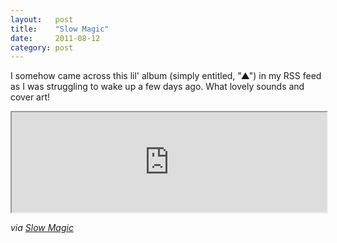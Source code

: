 ```yaml
---
layout:   post
title:    "Slow Magic"
date:     2011-08-12
category: post
---
```


I somehow came across this lil' album (simply entitled, "▲") in my RSS feed as I was struggling to wake up a few days ago. What lovely sounds and cover art!

<iframe style="width: 100%; height: 160px;" src="http://bandcamp.com/EmbeddedPlayer/album=1045727591/size=large/bgcol=ffffff/linkcol=07d0eb/tracklist=false/artwork=small/transparent=true/" seamless><a href="http://slowmagic.bandcamp.com/album/--2">▲ by Slow Magic</a></iframe>

*via [Slow Magic](http://slowmagic.bandcamp.com/album/--2)*